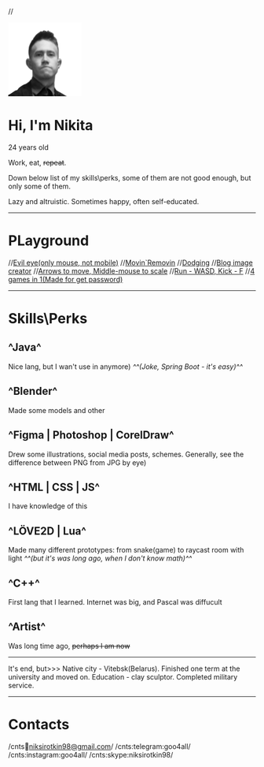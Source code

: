 //<div class="avatar"><div class="filter"></div><img src="./assets/image/avatar.png" width="150px" height="150px"></div>

# Hi, I'm Nikita

24 years old

Work, eat, ~~repeat~~.

Down below list of my skills\perks, some of them are not good enough, but only some of them.

Lazy and altruistic. Sometimes happy, often self-educated.

_______

# PLayground

//<a target="_blank" href="./playground/pseudo3d">Evil eye(only mouse, not mobile)</a>
//<a target="_blank" href="./playground/moveable-blocks">Movin`Removin</a>
//<a target="_blank" href="./playground/try-to-kick">Dodging</a>
//<a target="_blank" href="./playground/blog-image-creator">Blog image creator</a>
//<a target="_blank" href="./ghost-run-game/move-on-map-full.html">Arrows to move, Middle-mouse to scale</a>
//<a target="_blank" href="./ghost-run-game/move-with-sword.html">Run - WASD, Kick - F</a>
//<a target="_blank" href="./game-for-birthday">4 games in 1(Made for get password)</a>

_______

# Skills\Perks

## ^Java^
Nice lang, but I wan't use in anymore) *^^(Joke, Spring Boot - it's easy)^^*

## ^Blender^
Made some models and other

## ^Figma | Photoshop | CorelDraw^
Drew some illustrations, social media posts, schemes. Generally, see the difference between PNG from JPG by eye)

## ^HTML | CSS | JS^
I have knowledge of this

## ^LÖVE2D | Lua^
Made many different prototypes: from snake(game) to raycast room with light *^^(but it's was long ago, when I don't know math)^^*

## ^С++^
First lang that I learned. Internet was big, and Pascal was diffucult

## ^Artist^
Was long time ago, ~~perhaps I am now~~

---

It's end, but>>>
Native city - Vitebsk(Belarus). Finished one term at the university and moved on. Education - clay sculptor. Completed military service.

---

# Contacts

/cnts:email:niksirotkin98@gmail.com/
/cnts:telegram:goo4all/
/cnts:instagram:goo4all/
/cnts:skype:niksirotkin98/